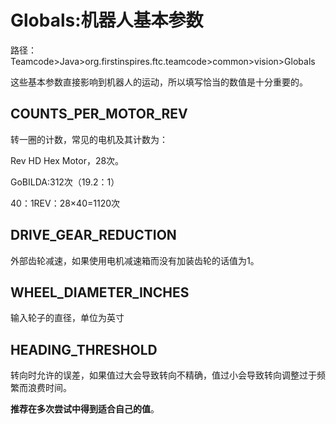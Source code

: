 # Globals:机器人基本参数

路径：Teamcode>Java>org.firstinspires.ftc.teamcode>common>vision>Globals

这些基本参数直接影响到机器人的运动，所以填写恰当的数值是十分重要的。
## COUNTS_PER_MOTOR_REV
转一圈的计数，常见的电机及其计数为：

Rev HD Hex Motor，28次。

GoBILDA:312次（19.2：1）

40：1REV：28×40=1120次

## DRIVE_GEAR_REDUCTION
外部齿轮减速，如果使用电机减速箱而没有加装齿轮的话值为1。

## WHEEL_DIAMETER_INCHES
输入轮子的直径，单位为英寸

## HEADING_THRESHOLD
转向时允许的误差，如果值过大会导致转向不精确，值过小会导致转向调整过于频繁而浪费时间。

**推荐在多次尝试中得到适合自己的值**。